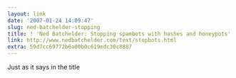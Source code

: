 ```yaml
---
layout: link
date: '2007-01-24 14:09:47'
slug: ned-batchelder-stopping
title: ! 'Ned Batchelder: Stopping spambots with hashes and honeypots'
link: http://www.nedbatchelder.com/text/stopbots.html
extra: 59d7cc69772b6a00b0c619edc30c8887
---
```


Just as it says in the title